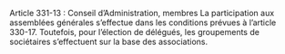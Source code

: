 Article 331-13 : Conseil d’Administration, membres
La participation aux assemblées générales s’effectue dans les conditions prévues à l’article 330-17. Toutefois, pour l’élection de délégués, les groupements de sociétaires s’effectuent sur la base des associations.